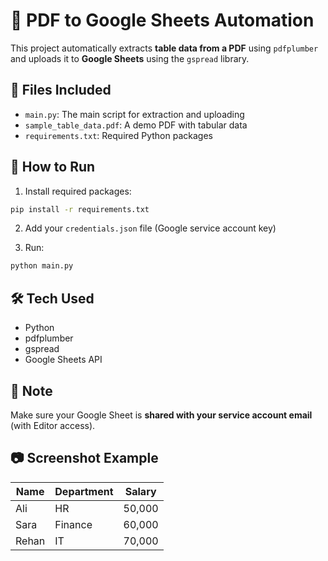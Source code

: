 
# 🧾 PDF to Google Sheets Automation

This project automatically extracts **table data from a PDF** using `pdfplumber` and uploads it to **Google Sheets** using the `gspread` library.

## 📂 Files Included
- `main.py`: The main script for extraction and uploading
- `sample_table_data.pdf`: A demo PDF with tabular data
- `requirements.txt`: Required Python packages

## 🚀 How to Run

1. Install required packages:
```bash
pip install -r requirements.txt
```

2. Add your `credentials.json` file (Google service account key)

3. Run:
```bash
python main.py
```

## 🛠 Tech Used
- Python
- pdfplumber
- gspread
- Google Sheets API

## 🔐 Note
Make sure your Google Sheet is **shared with your service account email** (with Editor access).

## 📷 Screenshot Example

| Name   | Department | Salary |
|--------|------------|--------|
| Ali    | HR         | 50,000 |
| Sara   | Finance    | 60,000 |
| Rehan  | IT         | 70,000 |
